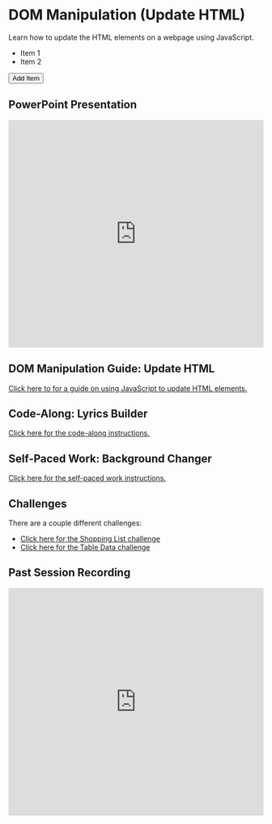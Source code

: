 # DOM Manipulation (Update HTML)
Learn how to update the HTML elements on a webpage using JavaScript.

<ul id="itemList">
        <li>Item 1</li>
        <li>Item 2</li>
    </ul>
    <button onclick="addItem()">Add Item</button>

 <script>
        function addItem() {
            let newItem = document.createElement('li');
            newItem.textContent = 'New Item';
            document.getElementById('itemList').appendChild(newItem);
        }
    </script>



## PowerPoint Presentation
<iframe src='https://view.officeapps.live.com/op/embed.aspx?src=https://hylandtechclub.com/web-102/DomManipulationContinued/DomManipulationContinued.pptx' width='100%' height='450px' frameborder='0'></iframe>

## DOM Manipulation Guide: Update HTML
[Click here to for a guide on using JavaScript to update HTML elements.](DomManipulationUpdateHtml.md)

## Code-Along: Lyrics Builder
[Click here for the code-along instructions.](LyricsCodeAlong.md)

## Self-Paced Work: Background Changer
[Click here for the self-paced work instructions.](SelfPacedWork.md)

## Challenges
There are a couple different challenges:

- [Click here for the Shopping List challenge](Challenges/ShoppingListChallenge.md)
- [Click here for the Table Data challenge](Challenges/TableDataChallenge.md)

## Past Session Recording
<iframe width="100%" height="450px" src="https://www.youtube.com/embed/NJYJDe5dbrk" title="YouTube video player" frameborder="0" allow="accelerometer; autoplay; clipboard-write; encrypted-media; gyroscope; picture-in-picture" allowfullscreen></iframe>
